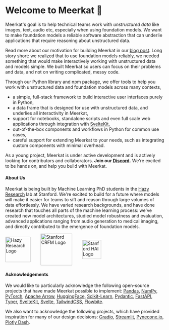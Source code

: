# Welcome to Meerkat 🔮

Meerkat's goal is to help technical teams work with *unstructured data* like images, text, audio etc, especially when using foundation models. We want to make foundation models a reliable software abstraction that can underlie applications that require reasoning about unstructured data.

Read more about our motivation for building Meerkat in our [blog post](https://hazyresearch.github.io/blog/meerkat). Long story short: we realized that to use foundation models reliably, we needed something that would make interactively working with unstructured data and models simple. We built Meerkat so users can focus on their problems and data, and not on writing complicated, messy code.

Through our Python library and npm package, we offer tools to help you work with unstructured data and foundation models across many contexts,
- a simple, full-stack framework to build interactive user interfaces purely in Python,
- a data frame that is designed for use with unstructured data, and underlies all interactivity in Meerkat,
- support for notebooks, standalone scripts and even full scale web applications through integration with [SvelteKit](https://kit.svelte.dev/),
- out-of-the-box components and workflows in Python for common use cases,
- careful support for extending Meerkat to your needs, such as integrating custom components with minimal overhead.

As a young project, Meerkat is under active development and is actively looking for contributors and collaborators. **Join our [Discord](https://discord.gg/pw8E4Q26Tq).**  We're excited to be hands on, and help you build with Meerkat.
<!-- 
**Philosophy.** Our design philosophy is to give technically minded users the opportunity to extend and tinker to customize Meerkat to your liking, while giving most users the ability to use Meerkat without worrying about the details. 
We hope to make implementation decisions that prioritize simplicity, productivity and ergonomics over technical pyrotechnics and bloat.
 -->
#### About Us
Meerkat is being built by Machine Learning PhD students in the [Hazy Research](https://hazyresearch.stanford.edu) lab at Stanford.
We're excited to build for a future where models will make it easier for teams to sift and reason through large volumes of data effortlessly. We have varied research backgrounds, and have done research that touches all parts of the machine learning process: we've created new model architectures, studied model robustness and evaluation, advanced applications ranging from audio generation to medical imaging, and directly contributed to the emergence of foundation models. 


<div style="display: flex; gap: 2rem; align-items: center;">
    <a href="https://hazyresearch.github.io/">
        <img
            src="https://hazyresearch.stanford.edu/hazy-logo.png"
            alt="Hazy Research Logo"
            style="height: 80px;"
        />
    </a>
    <a href="https://crfm.stanford.edu/">
        <img
            src="https://crfm.stanford.edu/static/img/header/crfm-rgb.png"
            alt="Stanford CRFM Logo"
            style="height: 100px;"
        />
    </a>
    <a href="https://hai.stanford.edu/">
        <img
            src="https://hai.stanford.edu/themes/hai/stanford_basic_hai/lockup.svg"
            alt="Stanford HAI Logo"
            style="height: 60px;"
        />
    </a>
</div>

#### Acknowledgements
We would like to particularly acknowledge the following open-source projects that have made Meerkat possible to implement: [Pandas](https://pandas.pydata.org/), [NumPy](https://numpy.org/), [PyTorch](https://pytorch.org/), [Apache Arrow](https://arrow.apache.org/), [HuggingFace](https://huggingface.co/), [Scikit-Learn](https://scikit-learn.org/), [Pydantic](https://pydantic-docs.helpmanual.io/), [FastAPI](https://fastapi.tiangolo.com/), [Typer](https://typer.tiangolo.com/), [SvelteKit](https://kit.svelte.dev/), [Svelte](https://svelte.dev/), [TailwindCSS](https://tailwindcss.com/), [Flowbite](https://flowbite.com/).

We also want to acknowledge the following projects, which have provided inspiration for many of our design decisions: [Gradio](https://gradio.app/), [Streamlit](https://streamlit.io/), [Pynecone.io](https://pynecone.io/), [Plotly Dash](https://plotly.com/dash/).
